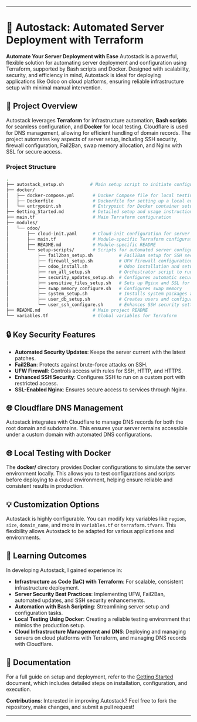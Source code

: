 ---

# 🚀 Autostack: Automated Server Deployment with Terraform

**Automate Your Server Deployment with Ease**
Autostack is a powerful, flexible solution for automating server deployment and configuration using Terraform, supported by Bash scripts and Docker. Designed with scalability, security, and efficiency in mind, Autostack is ideal for deploying applications like Odoo on cloud platforms, ensuring reliable infrastructure setup with minimal manual intervention.

## 📁 Project Overview

Autostack leverages **Terraform** for infrastructure automation, **Bash scripts** for seamless configuration, and **Docker** for local testing. Cloudflare is used for DNS management, allowing for efficient handling of domain records. The project automates key aspects of server setup, including SSH security, firewall configuration, Fail2Ban, swap memory allocation, and Nginx with SSL for secure access.

### Project Structure

```bash
.
├── autostack_setup.sh          # Main setup script to initiate configuration
├── docker/
│   ├── docker-compose.yml       # Docker Compose file for local testing
│   ├── Dockerfile               # Dockerfile for setting up a local environment
│   └── entrypoint.sh            # Entrypoint for Docker container setup
├── Getting_Started.md           # Detailed setup and usage instructions
├── main.tf                      # Main Terraform configuration
├── modules/
│   └── odoo/
│       ├── cloud-init.yaml      # Cloud-init configuration for server initialization
│       ├── main.tf              # Module-specific Terraform configuration
│       ├── README.md            # Module-specific README
│       └── setup-scripts/       # Scripts for automated server configuration
│           ├── fail2ban_setup.sh          # Fail2Ban setup for SSH security
│           ├── firewall_setup.sh          # UFW firewall configuration
│           ├── odoo_install.sh            # Odoo installation and setup
│           ├── run_all_setup.sh           # Orchestrator script to run all setup scripts
│           ├── security_updates_setup.sh  # Configures automatic security updates
│           ├── sensitive_files_setup.sh   # Sets up Nginx and SSL for secure access
│           ├── swap_memory_configure.sh   # Configures swap memory
│           ├── system_setup.sh            # Installs system packages and dependencies
│           ├── user_db_setup.sh           # Creates users and configures PostgreSQL
│           └── user_ssh_configure.sh      # Enhances SSH security settings
├── README.md                    # Main project README
└── variables.tf                 # Global variables for Terraform

```

## 🔒 Key Security Features

- **Automated Security Updates**: Keeps the server current with the latest patches.
- **Fail2Ban**: Protects against brute-force attacks on SSH.
- **UFW Firewall**: Controls access with rules for SSH, HTTP, and HTTPS.
- **Enhanced SSH Security**: Configures SSH to run on a custom port with restricted access.
- **SSL-Enabled Nginx**: Ensures secure access to services through Nginx.

## 🌐 Cloudflare DNS Management

Autostack integrates with Cloudflare to manage DNS records for both the root domain and subdomains. This ensures your server remains accessible under a custom domain with automated DNS configurations.

## 🌐 Local Testing with Docker

The **docker/** directory provides Docker configurations to simulate the server environment locally. This allows you to test configurations and scripts before deploying to a cloud environment, helping ensure reliable and consistent results in production.

## 💡 Customization Options

Autostack is highly configurable. You can modify key variables like `region`, `size`, `domain_name`, and more in `variables.tf` or `terraform.tfvars`. This flexibility allows Autostack to be adapted for various applications and environments.

## 🎯 Learning Outcomes

In developing Autostack, I gained experience in:

- **Infrastructure as Code (IaC) with Terraform**: For scalable, consistent infrastructure deployment.
- **Server Security Best Practices**: Implementing UFW, Fail2Ban, automated updates, and SSH security enhancements.
- **Automation with Bash Scripting**: Streamlining server setup and configuration tasks.
- **Local Testing Using Docker**: Creating a reliable testing environment that mimics the production setup.
- **Cloud Infrastructure Management and DNS**: Deploying and managing servers on cloud platforms with Terraform, and managing DNS records with Cloudflare.

## 📖 Documentation

For a full guide on setup and deployment, refer to the [Getting Started](./Getting_Started.md) document, which includes detailed steps on installation, configuration, and execution.

**Contributions**: Interested in improving Autostack? Feel free to fork the repository, make changes, and submit a pull request!

---